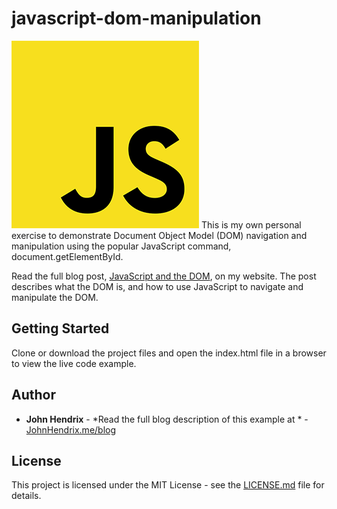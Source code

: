# javascript-dom-manipulation

![JavaScript](/docs/javascript-736400_300.png) This is my own personal exercise to demonstrate Document Object Model (DOM) navigation and manipulation using the popular JavaScript command, document.getElementById. 

 Read the full blog post, [JavaScript and the DOM](https://www.johnhendrix.me/javascript-and-the-dom/), on my website.  The post describes what the DOM is, and how to use JavaScript to navigate and manipulate the DOM.

## Getting Started

Clone or download the project files and open the index.html file in a browser to view the live code example.

## Author

* **John Hendrix** - *Read the full blog description of this example at * - [JohnHendrix.me/blog](https://www.johnhendrix.me/javascript-and-the-dom/)


## License

This project is licensed under the MIT License - see the [LICENSE.md](LICENSE.md) file for details.

